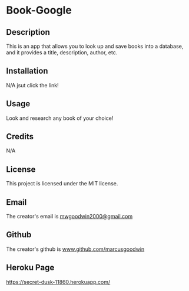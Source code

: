 # Book-Google

## Description
This is an app that allows you to look up and save books into a database, and it provides a title, description, author, etc.

## Installation
N/A jsut click the link!

## Usage
Look and research any book of your choice!

## Credits
N/A

## License
This project is licensed under the MIT license.

## Email
The creator's email is mwgoodwin2000@gmail.com

## Github
The creator's github is www.github.com/marcusgoodwin

## Heroku Page
https://secret-dusk-11860.herokuapp.com/
